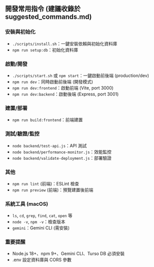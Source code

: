 ## 開發常用指令 (建議收錄於 suggested_commands.md)

### 安裝與初始化
- `./scripts/install.sh`：一鍵安裝依賴與初始化資料庫
- `npm run setup:db`：初始化資料庫

### 啟動/開發
- `./scripts/start.sh` 或 `npm start`：一鍵啟動前後端 (production/dev)
- `npm run dev`：同時啟動前後端 (開發模式)
- `npm run dev:frontend`：啟動前端 (Vite, port 3000)
- `npm run dev:backend`：啟動後端 (Express, port 3001)

### 建置/部署
- `npm run build:frontend`：前端建置

### 測試/驗證/監控
- `node backend/test-api.js`：API 測試
- `node backend/performance-monitor.js`：效能監控
- `node backend/validate-deployment.js`：部署驗證

### 其他
- `npm run lint` (前端)：ESLint 檢查
- `npm run preview` (前端)：預覽建置後前端

### 系統工具 (macOS)
- `ls`, `cd`, `grep`, `find`, `cat`, `open` 等
- `node -v`, `npm -v`：檢查版本
- `gemini`：Gemini CLI (需安裝)

### 重要提醒
- Node.js 18+、npm 9+、Gemini CLI、Turso DB 必須安裝
- .env 設定資料庫與 CORS 參數